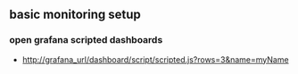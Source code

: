 ## basic monitoring setup

### open grafana scripted dashboards
* <http://grafana_url/dashboard/script/scripted.js?rows=3&name=myName>


